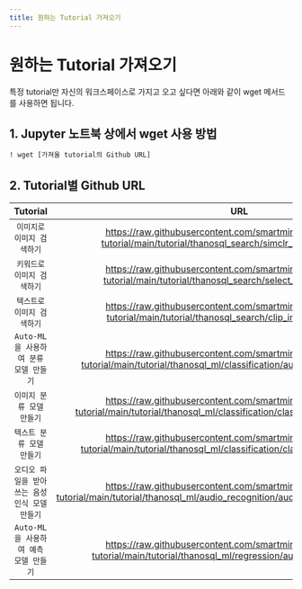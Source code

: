 ```yaml
---
title: 원하는 Tutorial 가져오기
---
```


# __원하는 Tutorial 가져오기__ 

특정 tutorial만 자신의 워크스페이스로 가지고 오고 싶다면 아래와 같이 wget 메서드를 사용하면 됩니다. 

## __1. Jupyter 노트북 상에서 wget 사용 방법__

```sql
! wget [가져올 tutorial의 Github URL]
```
## __2. Tutorial별 Github URL__

| Tutorial      | URL                          |
| :---------: | :----------------------------------: |
| `이미지로 이미지 검색하기`       | https://raw.githubusercontent.com/smartmind-team/thanosql-tutorial/main/tutorial/thanosql_search/simclr_image_search.ipynb  |
| `키워드로 이미지 검색하기`       | https://raw.githubusercontent.com/smartmind-team/thanosql-tutorial/main/tutorial/thanosql_search/select_image_query.ipynb |
| `텍스트로 이미지 검색하기`    | https://raw.githubusercontent.com/smartmind-team/thanosql-tutorial/main/tutorial/thanosql_search/clip_image_search.ipynb |
| `Auto-ML을 사용하여 분류 모델 만들기`    | https://raw.githubusercontent.com/smartmind-team/thanosql-tutorial/main/tutorial/thanosql_ml/classification/automl_classification.ipynb |
| `이미지 분류 모델 만들기`    | https://raw.githubusercontent.com/smartmind-team/thanosql-tutorial/main/tutorial/thanosql_ml/classification/classification_convNext.ipynb |
| `텍스트 분류 모델 만들기`    | https://raw.githubusercontent.com/smartmind-team/thanosql-tutorial/main/tutorial/thanosql_ml/classification/classification_Electra.ipynb |
| `오디오 파일을 받아쓰는 음성 인식 모델 만들기`    | https://raw.githubusercontent.com/smartmind-team/thanosql-tutorial/main/tutorial/thanosql_ml/audio_recognition/audio_recognition_wav2vec.ipynb |
| `Auto-ML을 사용하여 예측 모델 만들기`    | https://raw.githubusercontent.com/smartmind-team/thanosql-tutorial/main/tutorial/thanosql_ml/regression/automl_regression.ipynb |
